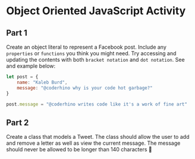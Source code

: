 # Object Oriented JavaScript Activity

## Part 1
Create an object literal to represent a Facebook post. Include any `properties` or `functions` you think you might need. Try accessing and updating the contents with both `bracket notation` and `dot notation`. See and example below:
```javascript
let post = {
    name: "Kaleb Burd",
    message: "@coderhino why is your code hot garbage?"
}

post.message = "@coderhino writes code like it's a work of fine art"
```

## Part 2
Create a class that models a Tweet. The class should allow the user to add and remove a letter as well as view the current message. The message should never be allowed to be longer than 140 characters :thinking:
